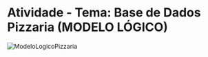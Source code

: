 # Atividade - Tema: Base de Dados Pizzaria (MODELO LÓGICO)
![ModeloLogicoPizzaria](https://github.com/PedroHArruda/BancoDeDados/assets/143942475/8f9246cb-cf74-41c0-883f-9a7b51cb6452)
